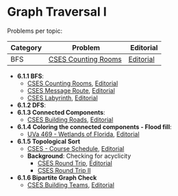 # Graph Traversal I

Problems per topic:

| Category | Problem | Editorial |
| -------- | ------- | --------- |
| BFS  | [CSES Counting Rooms](https://cses.fi/problemset/task/1192/)  |  [Editorial](https://github.com/nestorivanmo/icpc/tree/main/cses/4-Graphs/counting-rooms) |

- **6.1.1 BFS**:
  - [CSES Counting Rooms](https://cses.fi/problemset/task/1192/), [Editorial](https://github.com/nestorivanmo/icpc/tree/main/cses/4-Graphs/counting-rooms)
  - [CSES Message Route](https://cses.fi/problemset/task/1667/), [Editorial](https://github.com/nestorivanmo/icpc/tree/main/cses/4-Graphs/message-route)
  - [CSES Labyrinth](https://cses.fi/problemset/task/1193/), [Editorial](https://github.com/nestorivanmo/icpc/tree/main/cses/4-Graphs/labyrinth)
- **6.1.2 DFS**:
- **6.1.3 Connected Components**:
  - [CSES Building Roads](https://cses.fi/problemset/task/1666), [Editorial](https://github.com/nestorivanmo/icpc/tree/main/cses/4-Graphs/building-roads)
- **6.1.4 Coloring the connected components - Flood fill**:
  - [UVa 469 - Wetlands of Florida](https://onlinejudge.org/index.php?option=com_onlinejudge&Itemid=8&category=6&page=show_problem&problem=410), [Editorial](https://github.com/nestorivanmo/icpc/tree/main/UVa/6-Graphs-I/florida-wetlands)
- **6.1.5 Topological Sort**
  - [CSES - Course Schedule](https://cses.fi/problemset/task/1679), [Editorial](https://github.com/nestorivanmo/icpc/tree/main/cses/4-Graphs/course-schedule)
  - **Background**: Checking for acyclicity
    - [CSES Round Trip](https://cses.fi/problemset/task/1669), [Editorial](https://github.com/nestorivanmo/icpc/tree/main/cses/4-Graphs/round-trip)
    - [CSES Round Trip II](https://cses.fi/problemset/task/1678/)
- **6.1.6 Bipartite Graph Check**
  - [CSES Building Teams](https://cses.fi/problemset/task/1668/), [Editorial](https://github.com/nestorivanmo/icpc/tree/main/cses/4-Graphs/building-teams)
